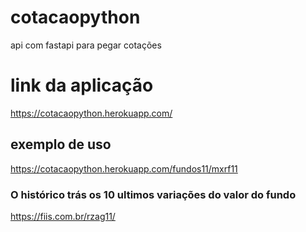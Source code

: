 # cotacaopython
api com fastapi para pegar cotações

# link da aplicação
https://cotacaopython.herokuapp.com/

## exemplo de uso
https://cotacaopython.herokuapp.com/fundos11/mxrf11

### O histórico trás os 10 ultimos variações do valor do fundo


https://fiis.com.br/rzag11/
